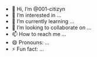 - 👋 Hi, I’m @001-citizyn
- 👀 I’m interested in ...
- 🌱 I’m currently learning ...
- 💞️ I’m looking to collaborate on ...
- 📫 How to reach me ...
- 😄 Pronouns: ...
- ⚡ Fun fact: ...

<!---
001-citizyn/001-citizyn is a ✨ special ✨ repository because its `README.md` (this file) appears on your GitHub profile.
You can click the Preview link to take a look at your changes.
--->
